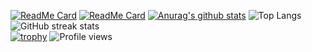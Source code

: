[![ReadMe Card](https://github-readme-stats.vercel.app/api/pin/?username=arkanttus&repo=DoacoesUfac&theme=radical)](https://github.com/arkanttus/DoacoesUfac)
[![ReadMe Card](https://github-readme-stats.vercel.app/api/pin/?username=arkanttus&repo=EmotiTEA&theme=radical)](https://github.com/arkanttus/EmotiTEA)
[![Anurag's github stats](https://github-readme-stats.vercel.app/api?username=arkanttus&theme=radical&show_icons=true&include_all_commits=true&count_private=true)](https://github.com/anuraghazra/github-readme-stats)
![Top Langs](https://github-readme-stats.vercel.app/api/top-langs/?username=arkanttus&layout=compact&theme=radical&langs_count=8)
![GitHub streak stats](https://github-readme-streak-stats.herokuapp.com/?user=arkanttus)  
[![trophy](https://github-profile-trophy.vercel.app/?username=arkanttus)](https://github.com/ryo-ma/github-profile-trophy)
![Profile views](https://gpvc.arturio.dev/arkanttus)  
